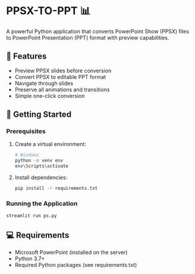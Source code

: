 # PPSX-TO-PPT 📊

A powerful Python application that converts PowerPoint Show (PPSX) files to PowerPoint Presentation (PPT) format with preview capabilities.

## 🌟 Features

- Preview PPSX slides before conversion
- Convert PPSX to editable PPT format
- Navigate through slides
- Preserve all animations and transitions
- Simple one-click conversion

## 🚀 Getting Started

### Prerequisites

1. Create a virtual environment:
   ```bash
   # Windows
   python -m venv env
   env\Scripts\activate
   ```

2. Install dependencies:
   ```bash
   pip install -r requirements.txt
   ```

### Running the Application

```bash
streamlit run ps.py
```

## 💻 Requirements

- Microsoft PowerPoint (installed on the server)
- Python 3.7+
- Required Python packages (see requirements.txt)
